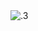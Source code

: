 <picture>
        <source media="(prefers-color-scheme: dark)" srcset="https://github.com/user-attachments/assets/88e4c6c8-a7ad-4150-83d6-94363e013b02">
        <source media="(prefers-color-scheme: light)" srcset="https://github.com/user-attachments/assets/81f1ad65-b108-4e02-90b6-1565b1995efc">
        <img alt=".3" src="https://github.com/user-attachments/assets/81f1ad65-b108-4e02-90b6-1565b1995efc">
</picture>
